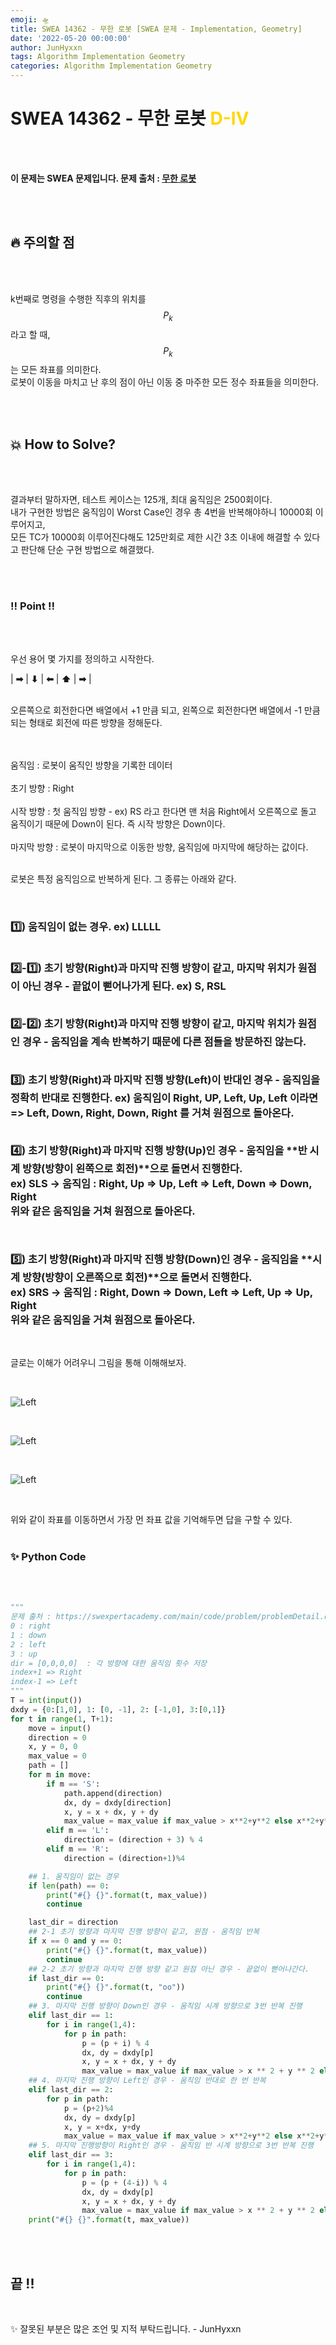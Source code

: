 ```yaml
---
emoji: 🛸
title: SWEA 14362 - 무한 로봇 [SWEA 문제 - Implementation, Geometry]
date: '2022-05-20 00:00:00'
author: JunHyxxn
tags: Algorithm Implementation Geometry
categories: Algorithm Implementation Geometry
---
```


# SWEA 14362 - 무한 로봇 <span style='color:Gold'>D-Ⅳ</span>

<br><br>

**이 문제는 SWEA 문제입니다. 문제 출처 : [무한 로봇](https://swexpertacademy.com/main/code/problem/problemDetail.do?contestProbId=AYCne646vKQDFARx&categoryId=AYCne646vKQDFARx&categoryType=CODE&problemTitle=&orderBy=FIRST_REG_DATETIME&selectCodeLang=ALL&select-1=&pageSize=10&pageIndex=1)**

<br><br>

## 🔥 주의할 점

<br><br>

k번째로 명령을 수행한 직후의 위치를 $$P_{k}$$라고 할 때, $$P_{k}$$는 모든 좌표를 의미한다.  
로봇이 이동을 마치고 난 후의 점이 아닌 이동 중 마주한 모든 정수 좌표들을 의미한다.

<br><br>

## 💥 How to Solve?

<br><br>

결과부터 말하자면, 테스트 케이스는 125개, 최대 움직임은 2500회이다. <br>
내가 구현한 방법은 움직임이 Worst Case인 경우 총 4번을 반복해야하니 10000회 이루어지고, <br>
모든 TC가 10000회 이루어진다해도 125만회로 제한 시간 3초 이내에 해결할 수 있다고 판단해 단순 구현 방법으로 해결했다.<Br>

<br><br>

### ‼ Point ‼

<br><br>

우선 용어 몇 가지를 정의하고 시작한다.

| **➡** | **⬇** | **⬅** | **⬆** | **➡** |

<br>
오른쪽으로 회전한다면 배열에서 +1 만큼 되고, 왼쪽으로 회전한다면 배열에서 -1 만큼 되는 형태로 회전에 따른 방향을 정해둔다.

<br><br>
움직임 : 로봇이 움직인 방향을 기록한 데이터<br><br>
초기 방향 : Right<br><br>
시작 방향 : 첫 움직임 방향 - ex) RS 라고 한다면 맨 처음 Right에서 오른쪽으로 돌고 움직이기 때문에 Down이 된다. 즉 시작 방향은 Down이다.<br><br>
마지막 방향 : 로봇이 마지막으로 이동한 방향, 움직임에 마지막에 해당하는 값이다.  
<br>

로봇은 특정 움직임으로 반복하게 된다. 그 종류는 아래와 같다.

<br>

<h3>

1️⃣) 움직임이 없는 경우. ex) LLLLL  
<br>

2️⃣-1️⃣) **초기 방향(Right)과 마지막 진행 방향이 같고**, 마지막 위치가 원점이 아닌 경우 - 끝없이 뻗어나가게 된다. ex) S, RSL  
<br>

2️⃣-2️⃣) **초기 방향(Right)과 마지막 진행 방향이 같고**, 마지막 위치가 원점인 경우 - 움직임을 계속 반복하기 때문에 다른 점들을 방문하진 않는다.  
<br>

3️⃣) **초기 방향(Right)과 마지막 진행 방향(Left)이 반대인 경우** - 움직임을 정확히 반대로 진행한다. ex) 움직임이 Right, UP, Left, Up, Left 이라면 => Left, Down, Right, Down, Right 를 거쳐 **원점으로 돌아온다.**  
<br>

4️⃣) **초기 방향(Right)과 마지막 진행 방향(Up)인 경우** - 움직임을 **반 시계 방향(방향이 왼쪽으로 회전)**으로 돌면서 진행한다.
<br> ex) SLS -> 움직임 : Right, Up => Up, Left => Left, Down => Down, Right  
위와 같은 움직임을 거쳐 원점으로 돌아온다.

<br>

5️⃣) **초기 방향(Right)과 마지막 진행 방향(Down)인 경우** - 움직임을 **시계 방향(방향이 오른쪽으로 회전)**으로 돌면서 진행한다.
<br> ex) SRS -> 움직임 : Right, Down => Down, Left => Left, Up => Up, Right  
위와 같은 움직임을 거쳐 원점으로 돌아온다.

</h3>

<br>

글로는 이해가 어려우니 그림을 통해 이해해보자.

<br>

![Left](swea-14362-1.png)

<br>

![Left](swea-14362-2.png)

<br>

![Left](swea-14362-3.png)

<br>

위와 같이 좌표를 이동하면서 가장 먼 좌표 값을 기억해두면 답을 구할 수 있다.
<br><br>

### ✨ Python Code

<br><br>

```python
"""
문제 출처 : https://swexpertacademy.com/main/code/problem/problemDetail.do?contestProbId=AYCne646vKQDFARx&categoryId=AYCne646vKQDFARx&categoryType=CODE&problemTitle=&orderBy=FIRST_REG_DATETIME&selectCodeLang=ALL&select-1=&pageSize=10&pageIndex=1
0 : right
1 : down
2 : left
3 : up
dir = [0,0,0,0]  : 각 방향에 대한 움직임 횟수 저장
index+1 => Right
index-1 => Left
"""
T = int(input())
dxdy = {0:[1,0], 1: [0, -1], 2: [-1,0], 3:[0,1]}
for t in range(1, T+1):
    move = input()
    direction = 0
    x, y = 0, 0
    max_value = 0
    path = []
    for m in move:
        if m == 'S':
            path.append(direction)
            dx, dy = dxdy[direction]
            x, y = x + dx, y + dy
            max_value = max_value if max_value > x**2+y**2 else x**2+y**2
        elif m == 'L':
            direction = (direction + 3) % 4
        elif m == 'R':
            direction = (direction+1)%4

    ## 1. 움직임이 없는 경우
    if len(path) == 0:
        print("#{} {}".format(t, max_value))
        continue

    last_dir = direction
    ## 2-1 초기 방향과 마지막 진행 방향이 같고, 원점 - 움직임 반복
    if x == 0 and y == 0:
        print("#{} {}".format(t, max_value))
        continue
    ## 2-2 초기 방향과 마지막 진행 방향 같고 원점 아닌 경우 - 끝없이 뻗어나간다.
    if last_dir == 0:
        print("#{} {}".format(t, "oo"))
        continue
    ## 3. 마지막 진행 방향이 Down인 경우 - 움직임 시계 방향으로 3번 반복 진행
    elif last_dir == 1:
        for i in range(1,4):
            for p in path:
                p = (p + i) % 4
                dx, dy = dxdy[p]
                x, y = x + dx, y + dy
                max_value = max_value if max_value > x ** 2 + y ** 2 else x ** 2 + y ** 2
    ## 4. 마지막 진행 방향이 Left인 경우 - 움직임 반대로 한 번 반복
    elif last_dir == 2:
        for p in path:
            p = (p+2)%4
            dx, dy = dxdy[p]
            x, y = x+dx, y+dy
            max_value = max_value if max_value > x**2+y**2 else x**2+y**2
    ## 5. 마지막 진행방향이 Right인 경우 - 움직임 반 시계 방향으로 3번 반복 진행
    elif last_dir == 3:
        for i in range(1,4):
            for p in path:
                p = (p + (4-i)) % 4
                dx, dy = dxdy[p]
                x, y = x + dx, y + dy
                max_value = max_value if max_value > x ** 2 + y ** 2 else x ** 2 + y ** 2
    print("#{} {}".format(t, max_value))
```

<br><br>

## 끝 !!

<br>

✨ 잘못된 부분은 많은 조언 및 지적 부탁드립니다. - JunHyxxn

<br>
